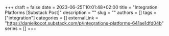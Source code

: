+++ 
draft = false
date = 2023-06-25T10:01:48+02:00
title = "Integration Platforms [Substack Post]"
description = ""
slug = ""
authors = []
tags = ["integration"]
categories = []
externalLink = "https://danielkocot.substack.com/p/integrations-platforms-641ae1dfd04b"
series = []
+++
